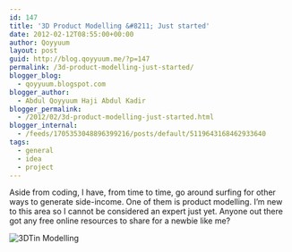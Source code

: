 ```yaml
---
id: 147
title: '3D Product Modelling &#8211; Just started'
date: 2012-02-12T08:55:00+00:00
author: Qoyyuum
layout: post
guid: http://blog.qoyyuum.me/?p=147
permalink: /3d-product-modelling-just-started/
blogger_blog:
  - qoyyuum.blogspot.com
blogger_author:
  - Abdul Qoyyuum Haji Abdul Kadir
blogger_permalink:
  - /2012/02/3d-product-modelling-just-started.html
blogger_internal:
  - /feeds/1705353048896399216/posts/default/5119643168462933640
tags:
  - general
  - idea
  - project
---
```

Aside from coding, I have, from time to time, go around surfing for other ways to generate side-income. One of them is product modelling. I&#8217;m new to this area so I cannot be considered an expert just yet. Anyone out there got any free online resources to share for a newbie like me?

<img alt="3DTin Modelling" src="http://i0.wp.com/blog.qoyyuum.me/wp-content/uploads/2012/02/25255BUNSET-25255D.jpg?resize=300%2C172" data-recalc-dims="1" />